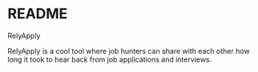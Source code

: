 # README

RelyApply


RelyApply is a cool tool where job hunters can share with each other how long it took to hear back from job applications and interviews. 


